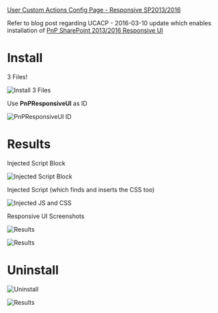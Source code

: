 
[User Custom Actions Config Page - Responsive SP2013/2016](http://johnliu.net/blog/2016/3/u1o3sximl08l60c3k0xzz4ep2fof2n) 

Refer to blog post regarding UCACP - 2016-03-10 update which enables installation of 
[PnP SharePoint 2013/2016 Responsive UI](https://github.com/OfficeDev/PnP-Tools/tree/master/Solutions/SharePoint.UI.Responsive)

# Install

3 Files!

![Install 3 Files](docs/ucacp-r1.png)

Use **PnPResponsiveUI** as ID

![PnPResponsiveUI ID](docs/ucacp-r2.png)

# Results

Injected Script Block

![Injected Script Block](docs/ucacp-r3.png)

Injected Script (which finds and inserts the CSS too)

![Injected JS and CSS](docs/ucacp-r4.png)

Responsive UI Screenshots

![Results](docs/ucacp-r5.png)

![Results](docs/ucacp-r6.png)

# Uninstall

![Uninstall](docs/ucacp-r7.png)

![Results](docs/ucacp-r8.png)
